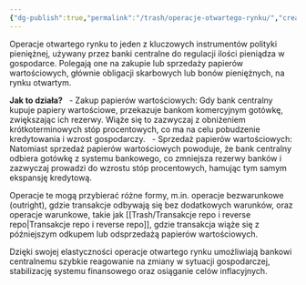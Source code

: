 ```yaml
---
{"dg-publish":true,"permalink":"/trash/operacje-otwartego-rynku/","created":"1970-01-01T01:00:00.000+01:00","updated":"2025-06-16T12:32:30.374+02:00"}
---
```


Operacje otwartego rynku to jeden z kluczowych instrumentów polityki pieniężnej, używany przez banki centralne do regulacji ilości pieniądza w gospodarce. Polegają one na zakupie lub sprzedaży papierów wartościowych, głównie obligacji skarbowych lub bonów pieniężnych, na rynku otwartym.  

**Jak to działa?**  
	- Zakup papierów wartościowych: Gdy bank centralny kupuje papiery wartościowe, przekazuje bankom komercyjnym gotówkę, zwiększając ich rezerwy. Wiąże się to zazwyczaj z obniżeniem krótkoterminowych stóp procentowych, co ma na celu pobudzenie kredytowania i wzrost gospodarczy.  
	- Sprzedaż papierów wartościowych: Natomiast sprzedaż papierów wartościowych powoduje, że bank centralny odbiera gotówkę z systemu bankowego, co zmniejsza rezerwy banków i zazwyczaj prowadzi do wzrostu stóp procentowych, hamując tym samym ekspansję kredytową.   

Operacje te mogą przybierać różne formy, m.in. operacje bezwarunkowe (outright), gdzie transakcje odbywają się bez dodatkowych warunków, oraz operacje warunkowe, takie jak [[Trash/Transakcje repo i reverse repo\|Transakcje repo i reverse repo]], gdzie transakcja wiąże się z późniejszym odkupem lub odsprzedażą papierów wartościowych.  

Dzięki swojej elastyczności operacje otwartego rynku umożliwiają bankowi centralnemu szybkie reagowanie na zmiany w sytuacji gospodarczej, stabilizację systemu finansowego oraz osiąganie celów inflacyjnych.